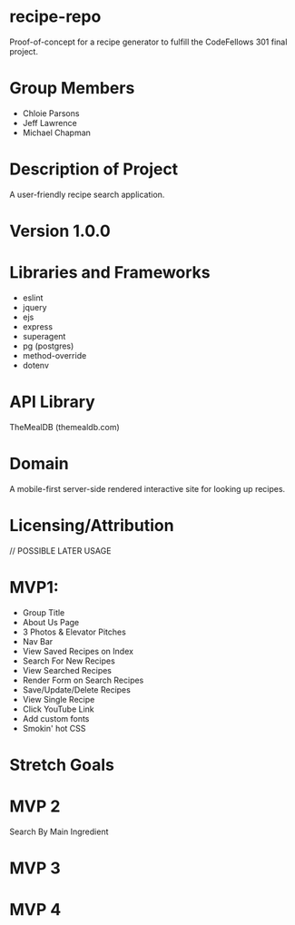 # recipe-repo

Proof-of-concept for a recipe generator to fulfill the CodeFellows 301 final project.

# Group Members
* Chloie Parsons
* Jeff Lawrence
* Michael Chapman

# Description of Project
A user-friendly recipe search application.

# Version 1.0.0
# Libraries and Frameworks
* eslint
* jquery
* ejs
* express
* superagent
* pg (postgres)
* method-override
* dotenv

# API Library
TheMealDB (themealdb.com)

# Domain
A mobile-first server-side rendered interactive site for looking up recipes.

# Licensing/Attribution
// POSSIBLE LATER USAGE

# MVP1:
* Group Title
* About Us Page
* 3 Photos & Elevator Pitches
* Nav Bar
* View Saved Recipes on Index
* Search For New Recipes
* View Searched Recipes
* Render Form on Search Recipes
* Save/Update/Delete Recipes
* View Single Recipe
* Click YouTube Link
* Add custom fonts
* Smokin' hot CSS

# Stretch Goals
# MVP 2
Search By Main Ingredient

# MVP 3

# MVP 4
